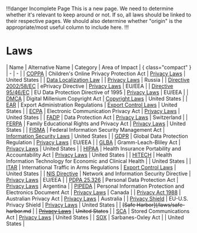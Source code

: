 !!!danger Incomplete Page
This is a new page. We need to determine whether it's relevant to keep around or not. If so, all laws should be linked to their respective pages. We should also determine whether "origin" is the appropriate/most useful column to include here.
!!!

# Laws

| Name | Alternative Name | Category | Area of Impact | { class="compact" }
| - | - |
| [COPPA](/laws/coppa.md) | Children's Online Privacy Protection Act | [Privacy Laws](/categories/privacy-laws/) | United States |
| [Data Localization Law](/laws/data-localization-law.md) | | [Privacy Laws](/categories/privacy-laws/) | Russia |
| [Directive 2002/58/EC](/laws/directive-2002-58-ec.md) | ePrivacy Directive | [Privacy Laws](/categories/privacy-laws/) | EU/EEA |
| [Directive 95/46/EC](/laws/directive-95-46-ec.md) | EU Data Protection Directive of 1995 | [Privacy Laws](/categories/privacy-laws) | EU/EEA |
| [DMCA](/laws/dmca.md) | Digital Millenium Copyright Act | [Copyright Laws](/categories/copyright-laws/) | United States |
| [EAR](/laws/ear.md) | Export Administration Regulations | [Export Control Laws](/categories/export-control-laws/) | United States |
| [ECPA](/laws/ecpa.md) | Electronic Communication Privacy Act | [Privacy Laws](/categories/privacy-laws/) | United States |
| [FADP](/laws/fadp.md) | Data Protection Act | [Privacy Laws](/categories/privacy-laws/) | Switzerland |
| [FERPA](/laws/ferpa.md) | Family Educational Rights and Privacy Act | [Privacy Laws](/categories/privacy-laws/) | United States |
| [FISMA](/laws/fisma.md) | Federal Information Security Management Act | [Information Security Laws](/categories/information-security-laws/) | United States |
| [GDPR](/laws/gdpr.md) | Global Data Protection Regulation | [Privacy Laws](/categories/privacy-laws/) | EU/EEA |
| [GLBA](/laws/glba.md) | Gramm-Leach-Bliley Act | [Privacy Laws](/categories/privacy-laws/) | United States |
| [HIPAA](/laws/hipaa.md) | Health Insurance Portability and Accountability Act | [Privacy Laws](/categories/privacy-laws/) | United States |
| [HITECH](/laws/hitech.md) | Health Information Technology for Economic and Clinical Health | | United States |
| [ITAR](/laws/itar.md) | International Traffic in Arms Regulations | [Export Control Laws](/categories/privacy-laws/) | United States |
| [NIS Directive](/laws/nis-directive.md) | Network and Information Security Directive | [Privacy Laws](/categories/privacy-laws/) | EU/EEA |
| [PDPA 25.326](/laws/pdpa-25.326.md) | Personal Data Protection Act | [Privacy Laws](/categories/privacy-laws/) | Argentina |
| [PIPEDA](/laws/pipeda.md) | Personal Information Protection and Electronics Document Act | [Privacy Laws](/categories/privacy-laws/) | Canada |
| [Privacy Act 1988](/laws/privacy-act-1988.md) | Australian Privacy Act | [Privacy Laws](/categories/privacy-laws/) | Australia |
| [Privacy Shield](/laws/privacy-shield.md) | EU-U.S. Privacy Shield | [Privacy Laws](/categories/privacy-laws/) | United States |
| ~~[Safe Harbor](/laws/safe-harbor.md~~ | | ~~[Privacy Laws](/categories/privacy-laws/)~~ | ~~United States~~ |
| [SCA](/laws/sca.md) | Stored Communications Act | [Privacy Laws](/categories/privacy-laws/) | United States |
| [SOX](/laws/sox.md) | Sarbanes-Oxley Act | | United States |
